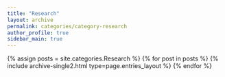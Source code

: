 ```yaml
---
title: "Research"
layout: archive
permalink: categories/category-research
author_profile: true
sidebar_main: true
---
```


{% assign posts = site.categories.Research %}
{% for post in posts %} {% include archive-single2.html type=page.entries_layout %} {% endfor %}
